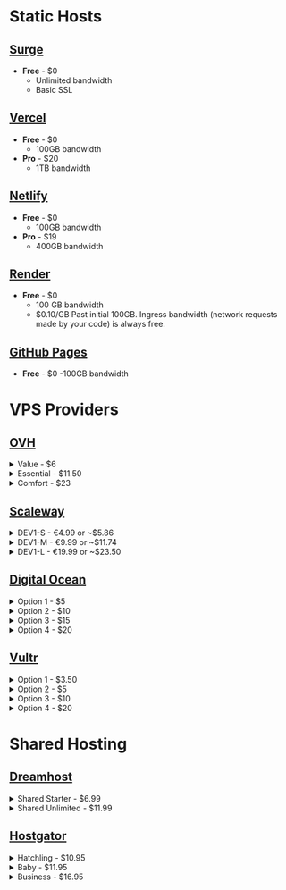 # Static Hosts

## [Surge](https://surge.sh/ "https//surge.sh/")

-   **Free** - \$0
    -   Unlimited bandwidth
    -   Basic SSL

## [Vercel](https://vercel.com/ "https://vercel.com/")

-   **Free** - \$0
    -   100GB bandwidth
-   **Pro** - \$20
    -   1TB bandwidth

## [Netlify](https://surge.sh "https://surge.sh")

-   **Free** - \$0
    -   100GB bandwidth
-   **Pro** - \$19
    -   400GB bandwidth

## [Render](https://render.com/ "https://render.com/")

-   **Free** - \$0
    -   100 GB bandwidth
    -   \$0.10/GB Past initial 100GB. Ingress bandwidth (network requests made by your code) is always free.

## [GitHub Pages](https://pages.github.com/ "https://pages.github.com/")

-   **Free** - \$0
    -100GB bandwidth

# VPS Providers

## [OVH](https://www.ovhcloud.com/en/vps/ "https://www.ovhcloud.com/en/vps/")

  <details>
     <summary>Value - $6</summary>
      <ul>
        <li>1 vCore</li>
        <li>2GB RAM</li>
        <li>40GB storage</li>
        <li>250Mbps 1TB bandwidth</li>
      </ul>
  </details>
  <details>
    <summary>Essential - $11.50</summary>
      <ul>
        <li>2 vCore</li>
        <li>4GB RAM</li>
        <li>80GB storage</li>
        <li>500Mbps 2TB bandwidth</li>
      </ul>
  </details>
  <details>
    <summary>Comfort - $23</summary>
     <ul>
        <li>4 vCore</li>
        <li>8GB RAM</li>
        <li>160GB storage</li>
        <li>1Gbps 3TB bandwidth</li>
     </ul>
  </details>

## [Scaleway](https://www.scaleway.com/en/virtual-instances/development/ "https://www.scaleway.com/en/virtual-instances/development/")

  <details>
    <summary>DEV1-S - €4.99 or ~$5.86</summary>
      <ul>
        <li>2 vCPU</li>
        <li>2GB RAM</li>
        <li>20GB storage</li>
        <li>200Mbps unlimited* bandwidth</li>
      </ul>
  </details>
  <details>
    <summary>DEV1-M - €9.99 or ~$11.74</summary>
    <ul>
        <li>3 vCPU</li>
        <li>4GB RAM</li>
        <li>40GB storage</li>
        <li>300Mbps unlimited* bandwidth</li>
    </ul>
  </details>
  <details>
    <summary>DEV1-L - €19.99 or ~$23.50</summary>
     <ul>
        <li>4 vCPU</li>
        <li>8GB RAM</li>
        <li>80GB storage</li>
        <li>400Mbps unlimited* bandwidth</li>
     </ul>
  </details>

## [Digital Ocean](https://www.digitalocean.com/pricing/#droplet "https://www.digitalocean.com/pricing/#droplet")

  <details>
    <summary>Option 1 - $5</summary>
    <ul>
      <li>1 vCPU</li>
      <li>1GB RAM</li>
      <li>25GB storage</li>
      <li>1TB bandwidth</li>
    </ul>
  </details>
  <details>
    <summary>Option 2 - $10</summary>
     <ul>
        <li>1 vCPU</li>
       <li> 2GB RAM</li>
       <li>50GB storage</li>
        <li>2TB bandwidth</li>
     </ul>
  </details>
 <details>
    <summary>Option 3 - $15</summary>
     <ul>
        <li>1 vCPU / 2 vCPU / 3 vCPU</li>
        <li>3GB / 2GB / 1GB RAM</li>
        <li>60GB storage</li>
        <li>3TB bandwidth</li>
     </ul>
 </details>
  <details>
    <summary>Option 4 - $20</summary>
      <ul>
        <li>2 vCPU</li>
        <li>4GB RAM</li>
        <li>80GB storage</li>
        <li>4TB bandwidth</li>
      </ul>
  </details>

## [Vultr](https://www.vultr.com/products/cloud-compute/ "https://www.vultr.com/products/cloud-compute/")

  <details>
    <summary>Option 1 - $3.50</summary>
      <ul>
        <li>1 CPU</li>
        <li>512MB RAM</li>
        <li>10GB storage</li>
        <li>0.5TB bandwidth</li>
      </ul>
  </details>
  <details>
    <summary>Option 2 - $5</summary>
      <ul>
        <li>1 CPU</li>
        <li> 1GB RAM</li>
        <li>25GB storage</li>
        <li>1TB bandwidth</li>
      </ul>
  </details>
  <details>
   <summary> Option 3 - $10</summary>
     <ul>
        <li>1 CPU</li>
        <li>2GB RAM</li>
        <li>55GB storage</li>
        <li>2TB bandwidth</li>
     </ul>
  </details>
  <details>
    <summary>Option 4 - $20</summary>
      <ul>
        <li>2 CPU</li>
        <li>4GB RAM</li>
        <li>80GB storage</li>
        <li>3TB bandwidth</li>
      </ul>
  </details>

# Shared Hosting

## [Dreamhost](https://www.dreamhost.com/hosting/shared/ "https://www.dreamhost.com/hosting/shared/")

  <details>
    <summary>Shared Starter - $6.99</summary>
    <ul>
      <li>50GB storage</li>
      <li>Unmetered bandwidth</li>
      <li>1 website</li>
      <li>5 subdomains</li>
      <li>Available SSL certificate</li>
    </ul>
  </details>
  <details>
    <summary>Shared Unlimited - $11.99</summary>
    <ul>
      <li>Unlimited storage</li>
      <li>Unmetered bandwidth</li>
      <li>Unlimited websites</li>
      <li>Pre-installed SSL certificate</li>
    </ul>
  </details>

## [Hostgator](https://www.hostgator.com/web-hosting "https://www.hostgator.com/web-hosting")

  <details>
    <summary>Hatchling - $10.95</summary>
    <ul>
      <li>Unmetered storage</li>
      <li>Unmetered bandwidth</li>
      <li>1 website</li>
      <li>SSL certificate</li>
    </ul>
  </details>
  <details>
    <summary>Baby - $11.95</summary>
    <ul>
      <li>Unmetered storage</li>
      <li>Unmetered bandwidth</li>
      <li>Unlimited websites</li>
      <li>SSL certificate</li>
    </ul>
  </details>
  <details>
      <summary>Business - $16.95</summary>
    <ul>
      <li>Unmetered storage</li>
      <li>Unmetered bandwidth</li>
      <li>Unlimited websites</li>
      <li>SSL certificate</li>
    </ul>
  </details>
